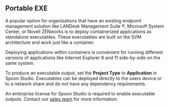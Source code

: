 ## Portable EXE

A popular option for organizations that have an existing endpoint management solution like LANDesk Management Suite &reg;, Microsoft System Center, or Novell ZENworks is to deploy containerized applications as standalone executables. These executables are built on the SVM architecture and work just like a container. 

Deploying applications within containers is convenient for running different versions of applications like Internet Explorer 8 and 11 side-by-side on the same system. 

To produce an executable output, set the **Project Type** to **Application** in Spoon Studio.   Executables can be deployed directly to the users device or to a network share and do not have any dependency requirements. 

An enterprise license for Spoon Studio is required to enable executable outputs. Contact our [sales team](mailto:sales@spoon.net) for more information.